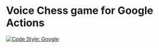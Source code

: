 # Voice Chess game for Google Actions

[![Code Style: Google](https://img.shields.io/badge/code%20style-google-blueviolet.svg)](https://github.com/google/gts)
